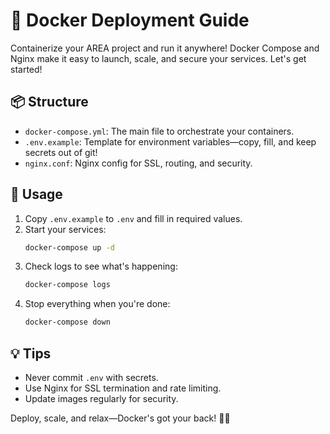 
# 🐳 Docker Deployment Guide

Containerize your AREA project and run it anywhere! Docker Compose and Nginx make it easy to launch, scale, and secure your services. Let's get started!

## 📦 Structure
- `docker-compose.yml`: The main file to orchestrate your containers.
- `.env.example`: Template for environment variables—copy, fill, and keep secrets out of git!
- `nginx.conf`: Nginx config for SSL, routing, and security.

## 🚀 Usage
1. Copy `.env.example` to `.env` and fill in required values.
2. Start your services:
   ```zsh
   docker-compose up -d
   ```
3. Check logs to see what's happening:
   ```zsh
   docker-compose logs
   ```
4. Stop everything when you're done:
   ```zsh
   docker-compose down
   ```

## 💡 Tips
- Never commit `.env` with secrets.
- Use Nginx for SSL termination and rate limiting.
- Update images regularly for security.

Deploy, scale, and relax—Docker's got your back! 🐳✨
